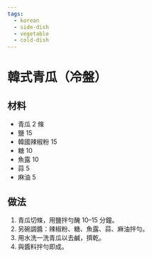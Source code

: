 ```yaml
---
tags:
  - korean
  - side-dish
  - vegetable
  - cold-dish
---
```


# 韓式青瓜（冷盤）

## 材料
- 青瓜 2 條
- 鹽 15
- 韓國辣椒粉 15
- 糖 10
- 魚露 10
- 蒜 5
- 麻油 5

## 做法
1. 青瓜切條，用鹽拌勻醃 10–15 分鐘。
2. 另碗調醬：辣椒粉、糖、魚露、蒜、麻油拌勻。
3. 用水洗一洗青瓜以去鹹，擠乾。
4. 與醬料拌勻即成。
